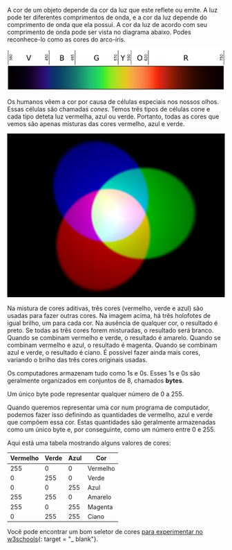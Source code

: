 A cor de um objeto depende da cor da luz que este reflete ou emite. A luz pode ter diferentes comprimentos de onda, e a cor da luz depende do comprimento de onda que ela possui. A cor da luz de acordo com seu comprimento de onda pode ser vista no diagrama abaixo. Podes reconhece-lo como as cores do arco-íris.

![Espectro visível](images/linear-visible-spectrum.png)

Os humanos vêem a cor por causa de células especiais nos nossos olhos. Essas células são chamadas *cones*. Temos três tipos de células cone e cada tipo deteta luz vermelha, azul ou verde. Portanto, todas as cores que vemos são apenas misturas das cores vermelho, azul e verde.

![Mistura de cor aditiva](images/additive-colour-mixing.png)

Na mistura de cores aditivas, três cores (vermelho, verde e azul) são usadas para fazer outras cores. Na imagem acima, há três holofotes de igual brilho, um para cada cor. Na ausência de qualquer cor, o resultado é preto. Se todas as três cores forem misturadas, o resultado será branco. Quando se combinam vermelho e verde, o resultado é amarelo. Quando se combinam vermelho e azul, o resultado é magenta. Quando se combinam azul e verde, o resultado é ciano. É possível fazer ainda mais cores, variando o brilho das três cores originais usadas.

Os computadores armazenam tudo como 1s e 0s. Esses 1s e 0s são geralmente organizados em conjuntos de 8, chamados **bytes**.

Um único byte pode representar qualquer número de 0 a 255.

Quando queremos representar uma cor num programa de computador, podemos fazer isso definindo as quantidades de vermelho, azul e verde que compõem essa cor. Estas quantidades são geralmente armazenadas como um único byte e, por conseguinte, como um número entre 0 e 255.

Aqui está uma tabela mostrando alguns valores de cores:

| Vermelho | Verde | Azul | Cor      |
| -------- | ----- | ---- | -------- |
| 255      | 0     | 0    | Vermelho |
| 0        | 255   | 0    | Verde    |
| 0        | 0     | 255  | Azul     |
| 255      | 255   | 0    | Amarelo  |
| 255      | 0     | 255  | Magenta  |
| 0        | 255   | 255  | Ciano    |

Você pode encontrar um bom seletor de cores [para experimentar no w3schools](https://www.w3schools.com/colors/colors_rgb.asp){: target = "_ blank"}.